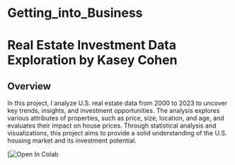 # Getting_into_Business

# Real Estate Investment Data Exploration by Kasey Cohen

## Overview
In this project, I analyze U.S. real estate data from 2000 to 2023 to uncover key trends, insights, and investment opportunities. The analysis explores various attributes of properties, such as price, size, location, and age, and evaluates their impact on house prices. Through statistical analysis and visualizations, this project aims to provide a solid understanding of the U.S. housing market and its investment potential.

[![Open In Colab](https://colab.research.google.com/github/cohenkslaf/COVID19_Tweets_Dataset/blob/main/Data_Understanding.ipynb)



